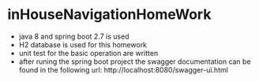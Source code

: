 # inHouseNavigationHomeWork
- java 8 and spring boot 2.7 is used
- H2 database is used for this homework
- unit test for the basic operation are written
- after runing the spring boot project the swagger documentation can be found in the following url:
http://localhost:8080/swagger-ui.html
